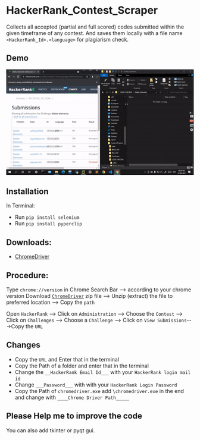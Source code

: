 # HackerRank_Contest_Scraper
Collects all accepted (partial and full scored) codes submitted within the given timeframe of any contest. 
And saves them locally with a file name `<HackerRank_Id>.<language>` for plagiarism check.

## Demo

![alt-text](https://github.com/belelaritra/HackerRank_Contest_Scraper/blob/main/Gif/HackerRank_Scraper.gif)

## Installation

In Terminal:
- Run `pip install selenium`
- Run `pip install pyperclip` 

## Downloads:

- [ChromeDriver](https://chromedriver.chromium.org/downloads)


## Procedure:

Type `chrome://version` in Chrome Search Bar --> according to your chrome version Download [`ChromeDriver`](https://chromedriver.chromium.org/downloads) zip file --> Unzip (extract) the file to preferred location --> Copy the `path` 

Open `HackerRank` --> Click on `Administration` --> Choose the `Contest` --> Click on `Challenges` --> Choose a `Challenge` --> Click on `View Submissions`--->Copy the `URL`

## Changes

- Copy the `URL`  and Enter that in the terminal
- Copy the Path of a folder and enter that in the terminal
- Change the `__HackerRank Email Id___` with your `HackerRank login mail id`
- Change `___Password___` with with your `HackerRank Login Password`
- Copy the Path of `chromedriver.exe` add `\chromedriver.exe` in the end and change with `____Chrome Driver Path_____`

## Please Help me to improve the code

You can also add tkinter or pyqt gui.
